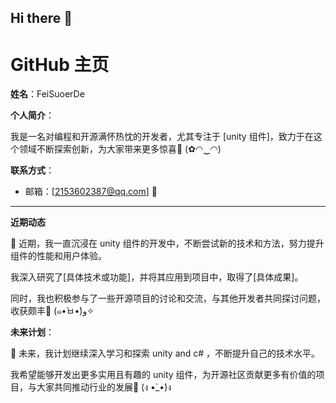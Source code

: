 ## Hi there 👋

# GitHub 主页

**姓名**：FeiSuoerDe

**个人简介**：

我是一名对编程和开源满怀热忱的开发者，尤其专注于 [unity 组件]，致力于在这个领域不断探索创新，为大家带来更多惊喜🎯 (✿◠‿◠)

**联系方式**：

- 邮箱：[2153602387@qq.com] 📧

---

**近期动态**

🎉 近期，我一直沉浸在 unity 组件的开发中，不断尝试新的技术和方法，努力提升组件的性能和用户体验。

我深入研究了[具体技术或功能]，并将其应用到项目中，取得了[具体成果]。

同时，我也积极参与了一些开源项目的讨论和交流，与其他开发者共同探讨问题，收获颇丰💖 (๑•̀ㅂ•́)و✧

**未来计划**：

🚀 未来，我计划继续深入学习和探索 unity and c# ，不断提升自己的技术水平。

我希望能够开发出更多实用且有趣的 unity 组件，为开源社区贡献更多有价值的项目，与大家共同推动行业的发展💪 (ง •̀_•́)ง
